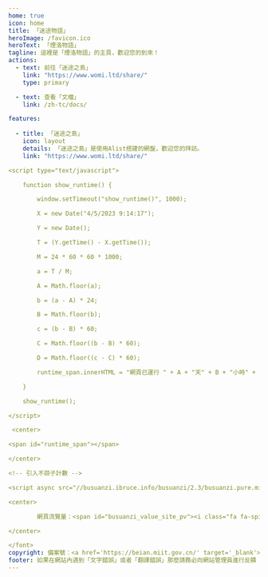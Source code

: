 ```yaml
---
home: true
icon: home
title: 「迷途物語」
heroImage: /favicon.ico
heroText: 「煙洛物語」
tagline: 這裡是「煙洛物語」的主頁，歡迎您的到來！
actions:
  - text: 前往「迷途之島」
    link: "https://www.womi.ltd/share/"
    type: primary

  - text: 查看「文檔」
    link: /zh-tc/docs/

features:
  
  - title: 「迷途之島」
    icon: layout
    details: 「迷途之島」是使用Alist搭建的網盤，歡迎您的拜訪。
    link: "https://www.womi.ltd/share/"

<script type="text/javascript">

    function show_runtime() {

        window.setTimeout("show_runtime()", 1000);

        X = new Date("4/5/2023 9:14:17");

        Y = new Date();

        T = (Y.getTime() - X.getTime());

        M = 24 * 60 * 60 * 1000;

        a = T / M;

        A = Math.floor(a);

        b = (a - A) * 24;

        B = Math.floor(b);

        c = (b - B) * 60;

        C = Math.floor((b - B) * 60);

        D = Math.floor((c - C) * 60);

        runtime_span.innerHTML = "網頁已運行 " + A + "天" + B + "小時" + C + "分" + D + "秒"

    }

    show_runtime();

</script>

 <center>

<span id="runtime_span"></span>

</center>

<!-- 引入不蒜子計數 -->

<script async src="//busuanzi.ibruce.info/busuanzi/2.3/busuanzi.pure.mini.js"></script>

<center>

        網頁流覽量：<span id="busuanzi_value_site_pv"><i class="fa fa-spinner fa-spin"></i></span> | 訪客數：<span id="busuanzi_value_site_uv"><i class="fa fa-spinner fa-spin"></i></span

</center>

</font>
copyright: 備案號：<a href='https://beian.miit.gov.cn/' target='_blank'>魯ICP備2023014368號-1</a>
footer: 如果在網站內遇到「文字錯誤」或者「翻譯錯誤」那麼請務必向網站管理員進行反饋
---
```

